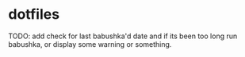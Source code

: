 # dotfiles

TODO:
add check for last babushka'd date and if its been too long run babushka, or display some warning or something. 
